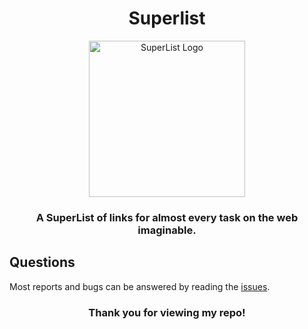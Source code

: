 
<h1 align="center">Superlist</h1>

<p align="center"><a href="https://nitives.github.io" target="_blank" rel="noreferrer noopener"><img width="250" alt="SuperList Logo" <img src="https://raw.githubusercontent.com/nitives/nitives.github.io/master/assets/logo/apple_superlist.png"></a></p>
<h3 align="center">A <strong>SuperList</strong> of links for <strong>almost</strong> every task on the web imaginable.</h3>


<h2>Questions</h2>

Most reports and bugs can be answered by reading the [issues]([https://darkreader.org/help/](https://github.com/nitives/nitives.github.io/issues)).

<h3 align="center"><strong>Thank you for viewing my repo!</strong></h3>
<br/>

